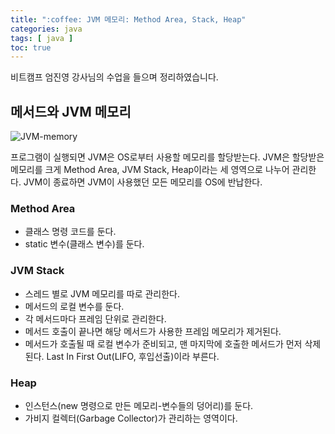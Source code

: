 ```yaml
---
title: ":coffee: JVM 메모리: Method Area, Stack, Heap"
categories: java
tags: [ java ]
toc: true
---
```


비트캠프 엄진영 강사님의 수업을 들으며 정리하였습니다.

## 메서드와 JVM 메모리

![JVM-memory](https://user-images.githubusercontent.com/50407047/89724528-2c584a80-da3f-11ea-9e16-b9d6be7b1101.png)

프로그램이 실행되면 JVM은 OS로부터 사용할 메모리를 할당받는다. JVM은 할당받은 메모리를 크게 Method Area, JVM Stack, Heap이라는 세 영역으로 나누어 관리한다. JVM이 종료하면 JVM이 사용했던 모든 메모리를 OS에 반납한다.

### Method Area

- 클래스 명령 코드를 둔다.
- static 변수(클래스 변수)를 둔다.

### JVM Stack

- 스레드 별로 JVM 메모리를 따로 관리한다.
- 메서드의 로컬 변수를 둔다.
- 각 메서드마다 프레임 단위로 관리한다.
- 메서드 호출이 끝나면 해당 메서드가 사용한 프레임 메모리가 제거된다.
- 메서드가 호출될 때 로컬 변수가 준비되고, 맨 마지막에 호출한 메서드가 먼저 삭제된다. Last In First Out(LIFO, 후입선출)이라 부른다.

### Heap

- 인스턴스(new 명령으로 만든 메모리-변수들의 덩어리)를 둔다.
- 가비지 컬렉터(Garbage Collector)가 관리하는 영역이다. 



